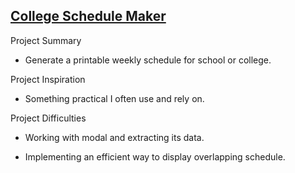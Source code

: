 ## [College Schedule Maker](https://steven-phun.github.io/Steven-Phun/College-Schedule-Maker)

Project Summary

- Generate a printable weekly schedule for school or college. 

Project Inspiration 

- Something practical I often use and rely on.

Project Difficulties

- Working with modal and extracting its data. 

- Implementing an efficient way to display overlapping schedule.